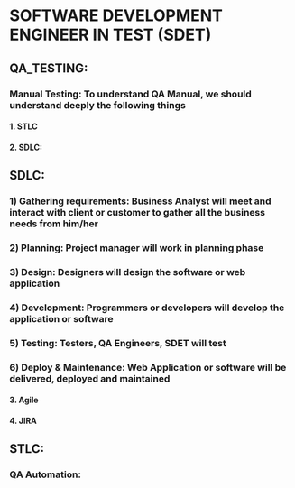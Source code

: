 # SOFTWARE DEVELOPMENT ENGINEER IN TEST (SDET) 
## QA_TESTING:
### Manual Testing: To understand QA Manual, we should understand deeply the following things
#### 1. STLC
#### 2. SDLC:
## SDLC:
### 1) Gathering requirements: Business Analyst will meet and interact with client or customer to gather all the business needs from him/her
### 2) Planning: Project manager will work in planning phase
### 3) Design: Designers will design the software or web application
### 4) Development: Programmers or developers will develop the application or software
### 5) Testing: Testers, QA Engineers, SDET will test
### 6) Deploy & Maintenance: Web Application or software will be delivered, deployed and maintained 


#### 3. Agile
#### 4. JIRA

## STLC:

### QA Automation:

